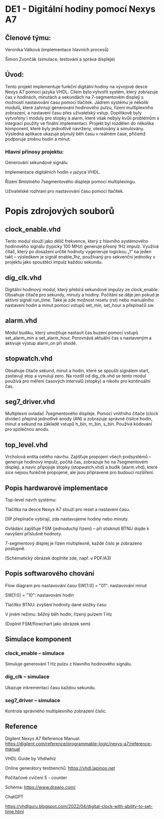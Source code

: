 # DE1 - Digitální hodiny pomocí Nexys A7
## Členové týmu:
Veronika Válková (implementace hlavních procesů)

Šimon Zvončák (simulace, testování a správa displeje)

## Úvod:
Tento projekt implementuje funkční digitální hodiny na vývojové desce Nexys A7 pomocí jazyka VHDL. Cílem bylo vytvořit systém, který zobrazuje čas v hodinách, minutách a sekundách na 7-segmentovém displeji s možností nastavování času pomocí tlačítek. Jádrem systému je několik modulů, které zahrnují generování hodinového pulzu, řízení multiplexního zobrazení, a nastavení času přes uživatelský vstup. Doplňkově byly vytvořeny i moduly pro stopky a alarm, které však nebyly kvůli problémům s integrací použity ve finální implementaci. Projekt byl rozdělen do několika komponent, které byly jednotlivě navrženy, otestovány a simulovány. Výsledná aplikace ukazuje plynulý běh času v reálném čase, přičemž podporuje změnu hodin a minut.

### Hlavní přínosy projektu:

Generování sekundové signálu

Implementace digitálních hodin v jazyce VHDL.

Řízení 8místného 7segmentového displeje pomocí multiplexingu.

Uživatelské rozhraní pro nastavování času pomocí tlačítek.




# Popis zdrojových souborů
## clock_enable.vhd
Tento modul slouží jako dělič frekvence, který z hlavního systémového hodinového signálu (typicky 100 MHz) generuje přesný 1Hz impulz. Využívá čítač, který po dosažení určité hodnoty vygeneruje logickou „1“ na jeden takt – výsledkem je signál enable_1hz, používaný pro sekvenční jednotky v projektu jako spouštěcí impulz každou sekundu.

## dig_clk.vhd
Digitální hodinový modul, který přebírá sekundové impulzy ze clock_enable. Obsahuje čítače pro sekundy, minuty a hodiny. Počítání se děje jen pokud je aktivní signál run_time. Také je zde možnost resetu (rst) nebo manuálního nastavení hodin a minut pomocí vstupů set_min, set_hour a přepínačů sw.

## alarm.vhd
Modul budíku, který umožňuje nastavit čas buzení pomocí vstupů set_alarm_min a set_alarm_hour. Porovnává aktuální čas s nastaveným a aktivuje výstup alarm_on při shodě.

## stopwatch.vhd
Obsahuje čítače sekund, minut a hodin, které se spouští signálem start, zastavují stop a vynulují zero. Na rozdíl od dig_clk.vhd se tento modul používá pro měření časových intervalů (stopky) a nikoliv pro kontinuální čas.

## seg7_driver.vhd
Multiplexní ovladač 7segmentového displeje. Pomocí vnitřního čítače (clock divider) přepíná jednotlivé anody (AN) a zobrazuje správné číslice hodin, minut a sekund na základě vstupů h_bin, m_bin, s_bin. Používá kódování pro společnou anodu.

## top_level.vhd
Vrcholová entita celého návrhu. Zajišťuje propojení všech podsystémů – generuje hodinový impulz, počítá čas, zobrazuje ho na 7segmentovém displeji, a navíc připojuje stopky (stopwatch.vhd) a budík (alarm.vhd), které sice nejsou funkčně propojené, ale jsou připravené pro budoucí rozšíření.


## Popis hardwarové implementace
Top-level návrh systému:

Tlačítka na desce Nexys A7 slouží pro reset a nastavení času.

DIP přepínače vybírají, zda nastavujeme hodiny nebo minuty.

Ovládání zajišťuje FSM (jednoduchý řízení) – při stisknutí BTNU dojde k navýšení příslušné hodnoty.

7-segmentový displej je řízen multiplexně, každé číslo je zobrazeno postupně.

(Schématický obrázek doplníte zde, např. v PDF/A3)

## Popis softwarového chování
Flow diagram pro nastavování času
SW[1:0] = "01": nastavování minut

SW[1:0] = "10": nastavování hodin

Tlačítko BTNU: zvýšení hodnoty dané složky času

V jiném režimu: běžný běh hodin, řízený pulzem 1 Hz

(Doplnit FSM/flowchart jako obrázek sem)

## Simulace komponent
### clock_enable – simulace
Simuluje generování 1 Hz pulzu z hlavního hodinového signálu.

### dig_clk – simulace
Ukazuje inkrementaci času každou sekundu.

### seg7_driver – simulace
Kontrola správného multiplexního zobrazení číslic.

## Reference
Digilent Nexys A7 Reference Manual: https://digilent.com/reference/programmable-logic/nexys-a7/reference-manual

VHDL Guide by Vhdlwhiz

Online generátory testbenchů: https://vhdl.lapinoo.net

Počítačové cvičení 5 - counter

Schéma: https://www.drawio.com/

ChatGPT

https://vhdlguru.blogspot.com/2022/04/digital-clock-with-ability-to-set-time.html




